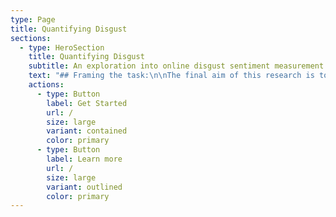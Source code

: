 ```yaml
---
type: Page
title: Quantifying Disgust
sections:
  - type: HeroSection
    title: Quantifying Disgust
    subtitle: An exploration into online disgust sentiment measurement
    text: "## Framing the task:\n\nThe final aim of this research is to develop a universally applicable disgust measurement tool to help predict conflict. With this in mind, it is prudent to begin the first project, an exploration into online disgust sentiment measurement, with a methodology designed independently of the language and culture in which the disgust narratives are propagated. This will minimise the labour required to tailor the tool to a specific ingroup later on. It will also reduce the possibility of cultural and perceptual biases- a highly relevant concern when studying both language and moral disgust towards outgroups.\_\n\n## Using nltk to quantify disgust narratives:\n\nUsing the Python program 'Natural Language Toolkit' (nltk), I plan to extract collocations- sequences of words which often collocate- from targeted datasets. Only bigrams (two collocating words) and trigrams (three collocating words) will be selected in order to reduce dimensionality.\_\n\n\\\\\n\nFor a full explanation of collocation extraction using nltk, see: <https://www.geeksforgeeks.org/collocation-language-modelling-with-nltk/>\n\n\\\\\n\nThese datasets will be comment sections on forums and news articles with topics specifically pertaining to immigration or migrant groups, selected such that commenters are representative of a given community, ethnic ingroup, or socioeconomic class. Five such comment sections will be selected per month. Selection bias will be accounted for by selecting the first five articles or forum posts which occur in the month.\_\n\nI will find which collocations are likely to be targeted specifically at immigrant groups by identifying those collocations which do not frequently occur in comparable datasets which are not related to immigration or migrant groups. This will be done using Term Frequency–Inverse Document Frequency (TF-IDF) analysis, and will enable me to pinpoint the 90th percentile of relevance to immigration by weighing those collocations which both popularly occur and only occur when the dataset concerns immigration and immigrant groups.\_\n\nAn overview of TF-IDF can be found here:\_\n\n<https://monkeylearn.com/blog/what-is-tf-idf/>\_\n\n\\\\\n\nFollowing this step, I will utilise a categorical model rooted in Jonathan Haidt’s Moral Foundations Theory to manually select which collocations in the 90th percentile of relevance to immigration are likely to be disgust driven, forming a 'disgust lexicon' of the online community.\_\n\nDisgust in each comment section or forum thread will be indicated by dividing the frequency of collocations in the disgust lexicon by the total word count of each comment section. The disgust lexicon and the indication of disgust in each comment section will subsequently be used to train and refine an LLM.\n\nIn the next post, I will propose the categorical model which will be used for manual collocation selection.\n\n"
    actions:
      - type: Button
        label: Get Started
        url: /
        size: large
        variant: contained
        color: primary
      - type: Button
        label: Learn more
        url: /
        size: large
        variant: outlined
        color: primary
---
```

